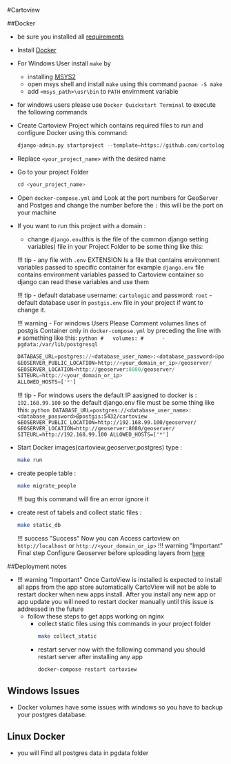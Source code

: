#Cartoview

##Docker
- be sure you installed all [requirements](installation.md#installation-requirements)
- Install [Docker][11]
- For Windows User install ```make``` by
	- installing [MSYS2](http://www.msys2.org/)
	- open msys shell and install ```make``` using this command ```pacman -S make```
	- add ```<msys_path>\usr\bin``` to ```PATH``` envirnment variable
- for windows users please use ```Docker Quickstart Terminal``` to execute the following commands
- Create Cartoview Project which contains required files to run and configure Docker using this command:

	``` python
	django-admin.py startproject --template=https://github.com/cartologic/cartoview-project-template/archive/master.zip --name django.env,uwsgi.ini,.bowerrc <your_project_name>
	```

- Replace ```<your_project_name>``` with the desired name 

- Go to your project Folder

	 ``` python
	 cd <your_project_name>
	 ```

- Open ```docker-compose.yml``` and Look at the port numbers for GeoServer and Postges and change the number before the ```:``` this will be the port on your machine
- If you want to run this project with a domain :
	- change ```django.env```(this is the file of the common django setting variables) file in your Project Folder to be some thing like this:
	
	!!! tip
		- any file with ```.env``` EXTENSION Is a file that contains environment variables passed to specific container for example ```django.env``` file contains environment variables passed to Cartoview container so django can read these variables and use them


	!!! tip
		- default database username: ```cartologic``` and password: ```root```
		- default database user in ```postgis.env``` file in your project if want to change it.
	
	!!! warning
		- For windows Users Please Comment volumes lines of postgis Container only in ```docker-compose.yml``` by preceding the line with ```#``` something like this:
			```python
				#   volumes:
				#      - pgdata:/var/lib/postgresql
			```
		
	``` python
	DATABASE_URL=postgres://<database_user_name>:<database_password>@postgis:5432/cartoview
	GEOSERVER_PUBLIC_LOCATION=http://<your_domain_or_ip>/geoserver/
	GEOSERVER_LOCATION=http://geoserver:8080/geoserver/
	SITEURL=http://<your_domain_or_ip>
	ALLOWED_HOSTS=['*']
	```

	!!! tip
		- For windows users the default IP aasigned to docker is : ```192.168.99.100``` so the default django.env file must be some thing like this:
		``` python
		DATABASE_URL=postgres://<database_user_name>:<database_password>@postgis:5432/cartoview
		GEOSERVER_PUBLIC_LOCATION=http://192.168.99.100/geoserver/
		GEOSERVER_LOCATION=http://geoserver:8080/geoserver/
		SITEURL=http://192.168.99.100
		ALLOWED_HOSTS=['*']
		```

- Start Docker images(cartoview,geoserver,postgres) type :

	``` sh
	make run
	```

- create  people table :

	``` sh
	make migrate_people
	```

	!!! bug
		this command will fire an error ignore it

- create rest of  tabels and collect static files :

	``` sh
	make static_db
	```

	!!! success "Success"
		Now you can Access cartoview on ```http://localhost``` or ```http://<your_domain_or_ip>```
	!!! warning "Important"
		Final step Configure Geoserver before uploading layers from [here](http://docs.geonode.org/en/master/tutorials/admin/geoserver_geonode_security/#geoserver-security-backend)

##Deployment notes

- !!! warning "Important"
	Once CartoView is installed is expected to install all apps from the app store automatically
	CartoView will not be able to restart docker when new apps install.
	After you install any new app or app update you will need to restart docker manually until this issue is addressed in the future
	- follow these steps to get apps working on nginx
		- collect static files using this commands in your project folder
			``` sh
			make collect_static
			```
		- restart server now with the following command you should restart server after installing any app
			``` sh
			docker-compose restart cartoview
			```
## Windows Issues
- Docker volumes have some issues  with windows so you have to backup your postgres database.

## Linux Docker 
- you will Find all postgres data in pgdata folder

[1]: https://github.com/GeoNode/geonode
[2]: http://www.cartoview.org
[3]: http://demo.cartoview.net
[4]: https://pypi.python.org/pypi/cartoview
[5]: https://github.com/cartologic/cartoview/issues
[6]: http://cartoview.org/app/cartoview_map_viewer/
[7]: http://cartoview.org/app/cartoview_feature_list/
[8]: http://cartoview.org/app/cartoview_geonode_viewer/
[9]: https://twitter.com/ahmednosman
[10]: https://twitter.com/cartoview
[11]: https://www.docker.com/products/docker
